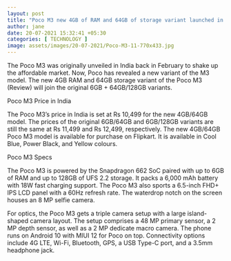 ```yaml
---
layout: post
title: "Poco M3 new 4GB of RAM and 64GB of storage variant launched in India"
author: jane 
date: 20-07-2021 15:32:41 +05:30 
categories: [ TECHNOLOGY ] 
image: assets/images/20-07-2021/Poco-M3-11-770x433.jpg
---
```

The Poco M3 was originally unveiled in India back in February to shake up the affordable market. Now, Poco has revealed a new variant of the M3 model. The new 4GB RAM and 64GB storage variant of the Poco M3 (Review) will join the original 6GB + 64GB/128GB variants.

Poco M3 Price in India

The Poco M3’s price in India is set at Rs 10,499 for the new 4GB/64GB model. The prices of the original 6GB/64GB and 6GB/128GB variants are still the same at Rs 11,499 and Rs 12,499, respectively. The new 4GB/64GB Poco M3 model is available for purchase on Flipkart. It is available in Cool Blue, Power Black, and Yellow colours.

Poco M3 Specs

The Poco M3 is powered by the Snapdragon 662 SoC paired with up to 6GB of RAM and up to 128GB of UFS 2.2 storage. It packs a 6,000 mAh battery with 18W fast charging support. The Poco M3 also sports a 6.5-inch FHD+ IPS LCD panel with a 60Hz refresh rate. The waterdrop notch on the screen houses an 8 MP selfie camera.

For optics, the Poco M3 gets a triple camera setup with a large island-shaped camera layout. The setup comprises a 48 MP primary sensor, a 2 MP depth sensor, as well as a 2 MP dedicate macro camera. The phone runs on Android 10 with MIUI 12 for Poco on top. Connectivity options include 4G LTE, Wi-Fi, Bluetooth, GPS, a USB Type-C port, and a 3.5mm headphone jack.